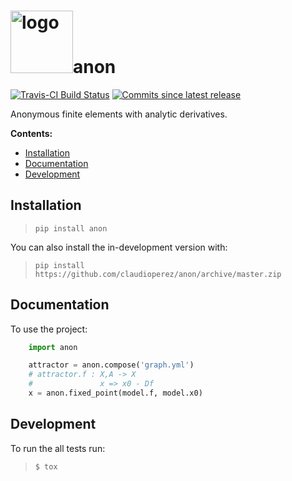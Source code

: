 <h1><img src="static/img/emtec-4.png" alt="logo" width=100></img>anon</h1>

[![Travis-CI Build Status](https://api.travis-ci.org/claudioperez/anon.svg?branch=master)](https://travis-ci.org/claudioperez/anon)
[![Commits since latest release](https://img.shields.io/github/commits-since/claudioperez/anon/v0.0.0.svg)](https://github.com/claudioperez/anon/compare/v0.0.0...master)

Anonymous finite elements with analytic derivatives.

**Contents:**

- [Installation](#installation)
- [Documentation](#documentation)
- [Development](#development)

## Installation

> `pip install anon`

You can also install the in-development version with:

> `pip install https://github.com/claudioperez/anon/archive/master.zip`

## Documentation

<!-- $$\operatorname{fix}g(x,a) = x-Df(x,a)^{-1}$$ -->

To use the project:

```python
    import anon

    attractor = anon.compose('graph.yml')
    # attractor.f : X,A -> X
    #               x => x0 - Df
    x = anon.fixed_point(model.f, model.x0)
```

## Development

To run the all tests run:

> `$ tox`

<!-- Note, to combine the coverage data from all the tox environments run:

.. list-table::
    :widths: 10 90
    :stub-columns: 1

    - - Windows
      - ::

            set PYTEST_ADDOPTS=--cov-append
            tox

    - - Other
      - ::

            PYTEST_ADDOPTS=--cov-append tox -->
